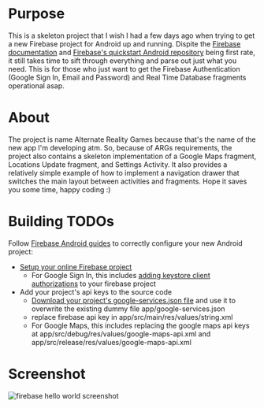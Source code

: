 # Purpose
This is a skeleton project that I wish I had a few days ago when trying to get a new Firebase project for Android up and running. Dispite the [Firebase documentation](https://firebase.google.com/docs/) and [Firebase's quickstart Android repository](https://github.com/firebase/quickstart-android) being first rate, it still takes time to sift through everything and parse out just what you need. This is for those who just want to get the Firebase Authentication (Google Sign In, Email and Password) and Real Time Database fragments operational asap. 

# About
The project is name Alternate Reality Games because that's the name of the new app I'm developing atm. So, because of ARGs requirements, the project also contains a skeleton implementation of a Google Maps fragment, Locations Update fragment, and Settings Activity. It also provides a relatively simple example of how to implement a navigation drawer that switches the main layout between activities and fragments.
Hope it saves you some time, happy coding :)

# Building TODOs
Follow [Firebase Android guides](https://github.com/firebase/quickstart-android) to correctly configure your new Android project:
- [Setup your online Firebase project](https://firebase.google.com/docs/android/setup)
  - For Google Sign In, this includes [adding keystore client authorizations](https://developers.google.com/android/guides/client-auth) to your firebase project
- Add your project's api keys to the source code
  - [Download your project's google-services.json file](https://support.google.com/firebase/answer/7015592) and use it to overwrite the existing dummy file app/google-services.json
  - replace firebase api key in app/src/main/res/values/string.xml
  - For Google Maps, this includes replacing the google maps api keys at app/src/debug/res/values/google-maps-api.xml and app/src/release/res/values/google-maps-api.xml
  
# Screenshot
![firebase hello world screenshot](/relative/path/to/img.jpg?raw=true "Firebase hello world android app")